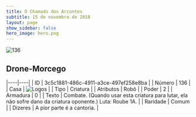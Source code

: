 ```yaml
---
title: O Chamado dos Arcontes
subtitle: 15 de novembro de 2018
layout: page
show_sidebar: false
hero_image: hero.png
---
```


![136](https://cdn.keyforgegame.com/media/card_front/pt/341_136_82MF23JH58M3_pt.png)

## Drone-Morcego

|----|----|
| ID | 3c5c1881-486c-4911-a3ce-497ef258e8ba |
| Número | 136 |
| Casa | ![Logos](https://archonarcana.com/images/thumb/c/ce/Logos.png/22px-Logos.png "Logos") |
| Tipo | Criatura |
| Atributos | Robô |
| Poder | 2 |
| Armadura | 0 |
| Texto | Combate. (Quando usar esta criatura para lutar, ela não sofre dano da  criatura oponente.) Luta: Roube 1A. |
| Raridade | Comum |
| Dizeres | A pior parte é a cantoria. |
